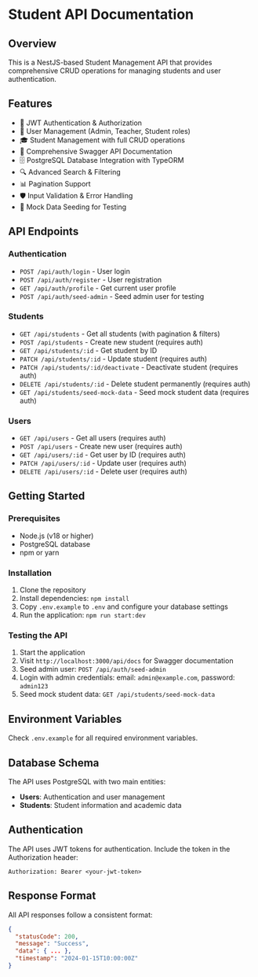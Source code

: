 # Student API Documentation

## Overview
This is a NestJS-based Student Management API that provides comprehensive CRUD operations for managing students and user authentication.

## Features
- 🔐 JWT Authentication & Authorization
- 👥 User Management (Admin, Teacher, Student roles)
- 🎓 Student Management with full CRUD operations
- 📄 Comprehensive Swagger API Documentation
- 🗄️ PostgreSQL Database Integration with TypeORM
- 🔍 Advanced Search & Filtering
- 📊 Pagination Support
- 🛡️ Input Validation & Error Handling
- 🧪 Mock Data Seeding for Testing

## API Endpoints

### Authentication
- `POST /api/auth/login` - User login
- `POST /api/auth/register` - User registration
- `GET /api/auth/profile` - Get current user profile
- `POST /api/auth/seed-admin` - Seed admin user for testing

### Students
- `GET /api/students` - Get all students (with pagination & filters)
- `POST /api/students` - Create new student (requires auth)
- `GET /api/students/:id` - Get student by ID
- `PATCH /api/students/:id` - Update student (requires auth)
- `PATCH /api/students/:id/deactivate` - Deactivate student (requires auth)
- `DELETE /api/students/:id` - Delete student permanently (requires auth)
- `GET /api/students/seed-mock-data` - Seed mock student data (requires auth)

### Users
- `GET /api/users` - Get all users (requires auth)
- `POST /api/users` - Create new user (requires auth)
- `GET /api/users/:id` - Get user by ID (requires auth)
- `PATCH /api/users/:id` - Update user (requires auth)
- `DELETE /api/users/:id` - Delete user (requires auth)

## Getting Started

### Prerequisites
- Node.js (v18 or higher)
- PostgreSQL database
- npm or yarn

### Installation
1. Clone the repository
2. Install dependencies: `npm install`
3. Copy `.env.example` to `.env` and configure your database settings
4. Run the application: `npm run start:dev`

### Testing the API
1. Start the application
2. Visit `http://localhost:3000/api/docs` for Swagger documentation
3. Seed admin user: `POST /api/auth/seed-admin`
4. Login with admin credentials: email: `admin@example.com`, password: `admin123`
5. Seed mock student data: `GET /api/students/seed-mock-data`

## Environment Variables
Check `.env.example` for all required environment variables.

## Database Schema
The API uses PostgreSQL with two main entities:
- **Users**: Authentication and user management
- **Students**: Student information and academic data

## Authentication
The API uses JWT tokens for authentication. Include the token in the Authorization header:
```
Authorization: Bearer <your-jwt-token>
```

## Response Format
All API responses follow a consistent format:
```json
{
  "statusCode": 200,
  "message": "Success",
  "data": { ... },
  "timestamp": "2024-01-15T10:00:00Z"
}
```
